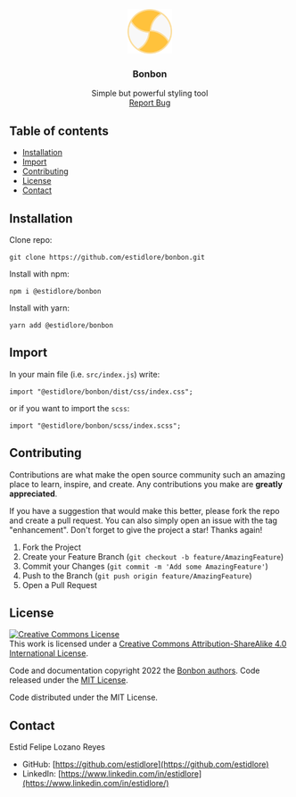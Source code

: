 
<!-- HEADER -->

<div align="center">
  <a href="https://github.com/estidlore/bonbon">
    <img src="site/src/imgs/bonbon.svg" alt="Logo" width="80" height="80">
  </a>

  <h3 align="center">Bonbon</h3>

  <p align="center">
    Simple but powerful styling tool
    <br />
    <a href="https://github.com/estidlore/bonbon/issues">Report Bug</a>
  </p>
</div>

<!-- TABLE OF CONTENTS -->

## Table of contents

* [Installation](#installation)
* [Import](#import)
* [Contributing](#contributing)
* [License](#license)
* [Contact](#contact)

<!-- Installation -->
## Installation

Clone repo:
```
git clone https://github.com/estidlore/bonbon.git
```

Install with npm:
```
npm i @estidlore/bonbon
```

Install with yarn:
```
yarn add @estidlore/bonbon
```

<!-- IMPORT -->
## Import

In your main file (i.e. `src/index.js`) write:
```
import "@estidlore/bonbon/dist/css/index.css";
```
or if you want to import the `scss`:
```
import "@estidlore/bonbon/scss/index.scss";
```

<!-- CONTRIBUTING -->
## Contributing

Contributions are what make the open source community such an amazing place to learn, inspire, and create. Any contributions you make are **greatly appreciated**.

If you have a suggestion that would make this better, please fork the repo and create a pull request. You can also simply open an issue with the tag "enhancement".
Don't forget to give the project a star! Thanks again!

1. Fork the Project
2. Create your Feature Branch (`git checkout -b feature/AmazingFeature`)
3. Commit your Changes (`git commit -m 'Add some AmazingFeature'`)
4. Push to the Branch (`git push origin feature/AmazingFeature`)
5. Open a Pull Request

<!-- LICENSE -->
## License

<a rel="license" href="http://creativecommons.org/licenses/by-sa/4.0/"><img alt="Creative Commons License" style="border-width:0" src="https://i.creativecommons.org/l/by-sa/4.0/88x31.png" /></a><br />This work is licensed under a <a rel="license" href="http://creativecommons.org/licenses/by-sa/4.0/">Creative Commons Attribution-ShareAlike 4.0 International License</a>.

Code and documentation copyright 2022 the [Bonbon authors](https://github.com/estidlore/bonbon/graphs/contributors). Code released under the [MIT License](https://github.com/estidlore/bonbon/blob/main/LICENSE).

Code distributed under the MIT License.

<!-- CONTACT -->
## Contact

Estid Felipe Lozano Reyes
* GitHub:   [https://github.com/estidlore](https://github.com/estidlore)
* LinkedIn: [https://www.linkedin.com/in/estidlore](https://www.linkedin.com/in/estidlore/)
